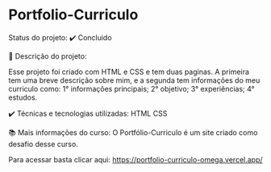 # Portfolio-Curriculo
Status do projeto: ✔️ Concluido

🔨 Descrição do projeto:

Esse projeto foi criado com HTML e CSS e tem duas paginas. 
A primeira tem uma breve descrição sobre mim, e a segunda tem informações do meu curriculo como:
1° informações principais;
2° objetivo;
3° experiências;
4° estudos.

✔️ Técnicas e tecnologias utilizadas:
HTML
CSS

📚 Mais informações do curso:
O Portfólio-Curriculo é um site criado como desafio desse curso.

Para acessar basta clicar aqui:
https://portfolio-curriculo-omega.vercel.app/
